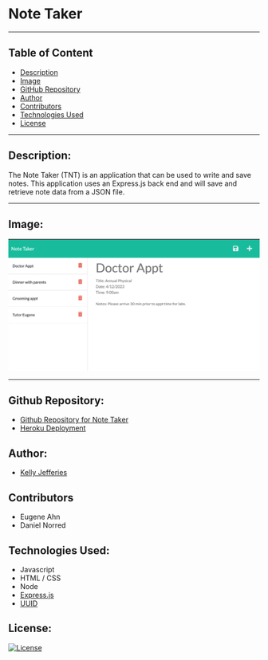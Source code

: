 # Note Taker
-------

## Table of Content

- [Description](#description)
- [Image](#image)
- [GitHub Repository](#github-repository)
- [Author](#author)  
- [Contributors](#contributors)
- [Technologies Used](#technologies-used) 
- [License](#license)

-------
## Description:  

The Note Taker (TNT) is an application that can be used to write and save notes. This application uses an Express.js back end and will save and retrieve note data from a JSON file.

-------
## Image:

![Image of deployed Note Taker page](./assets/images/note-taker.jpg)

----
## Github Repository:

- [Github Repository for Note Taker](https://github.com/ksjefferies/note-taker)
- [Heroku Deployment](https://note-taker-2022-3.herokuapp.com/)

## Author:

- [Kelly Jefferies](https://github.com/ksjefferies)

## Contributors

- Eugene Ahn
- Daniel Norred

## Technologies Used:
- Javascript
- HTML / CSS
- Node
- [Express.js](https://expressjs.com/)
- [UUID](https://www.npmjs.com/package/uuid)

## License:

[![License](https://img.shields.io/badge/License-MIT%20License-Green)](http://choosealicense.com/licenses/mit/)
